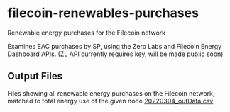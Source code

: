 # filecoin-renewables-purchases
Renewable energy purchases for the Filecoin network


Examines EAC purchases by SP, using the Zero Labs and Filecoin Energy Dashboard APIs. (ZL API currently requires key, will be made public soon)

## Output Files
Files showing all renewable energy purchases on the Filecoin network, matched to total energy use of the given node
[20220304_outData.csv](https://github.com/redransil/filecoin-renewables-purchases/blob/main/20220304_outData.csv)
